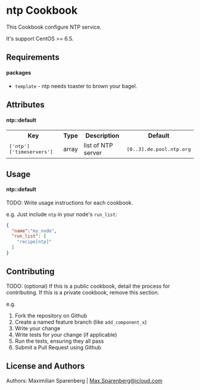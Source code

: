 ntp Cookbook
============
This Cookbook configure NTP service.

It's support CentOS >= 6.5.

Requirements
------------
#### packages
- `template` - ntp needs toaster to brown your bagel.

Attributes
----------
#### ntp::default
<table>
  <tr>
    <th>Key</th>
    <th>Type</th>
    <th>Description</th>
    <th>Default</th>
  </tr>
  <tr>
    <td><tt>['ntp']['timeservers']</tt></td>
    <td>array</td>
    <td>list of NTP server</td>
    <td><tt>[0..3].de.pool.ntp.org</tt></td>
  </tr>
</table>

Usage
-----
#### ntp::default
TODO: Write usage instructions for each cookbook.

e.g.
Just include `ntp` in your node's `run_list`:

```json
{
  "name":"my_node",
  "run_list": [
    "recipe[ntp]"
  ]
}
```

Contributing
------------
TODO: (optional) If this is a public cookbook, detail the process for contributing. If this is a private cookbook, remove this section.

e.g.
1. Fork the repository on Github
2. Create a named feature branch (like `add_component_x`)
3. Write your change
4. Write tests for your change (if applicable)
5. Run the tests, ensuring they all pass
6. Submit a Pull Request using Github

License and Authors
-------------------
Authors: Maximilian Sparenberg | Max.Sparenberg@icloud.com
